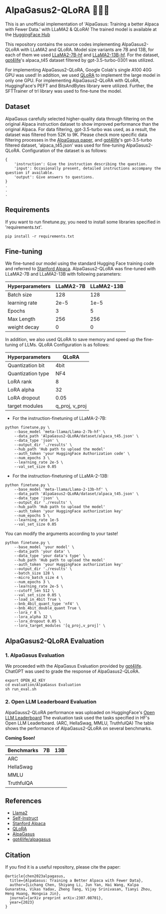 # AlpaGasus2-QLoRA 🦙🦄🤏
This is an unofficial implementation of 'AlpaGasus: Training a better Alpaca with Fewer Data.' with LLaMA2 & QLoRA! The trained model is available at the [HuggingFace Hub](https://huggingface.co/StudentLLM)

This repository contains the source codes implementing AlpaGasus2-QLoRA with LLaMA2 and QLoRA.
Model size variants are 7B and 13B, for each of them we used [LLaMA2-7B-hf](https://huggingface.co/meta-llama/Llama-2-7b-hf) and [LLaMA2-13B-hf](https://huggingface.co/meta-llama/Llama-2-13b-hf). 
For the dataset, [gpt4life](https://github.com/gpt4life/alpagasus)'s alpaca_t45 dataset filtered by gpt-3.5-turbo-0301 was utilized.

For implementing AlpaGasus2-QLoRA, Google Colab's single A100 40G GPU was used! 
In addition, we used [QLoRA](https://arxiv.org/abs/2305.14314) to implement the large model in only one GPU.
For implementing AlpaGasus2-QLoRA with QLoRA, HuggingFace's PEFT and BitsAndBytes library were utilized.
Further, the SFTTrainer of trl library was used to fine-tune the model.

## Dataset
AlpaGasus carefully selected higher-quality data through filtering on the original Alpaca instruction dataset to show improved performance than the original Alpaca.
For data filtering, gpt-3.5-turbo was used, as a result, the dataset was filtered from 52K to 9K.
Please check more specific data filtering processes in the [AlpaGasus paper](https://arxiv.org/abs/2307.08701), and [gpt4life](https://github.com/gpt4life/alpagasus)'s gpt-3.5-turbo filtered dataset, 'alpaca_t45.json' was used for fine-tuning AlpaGasus2-QLoRA.
Configuration of the dataset is as follows:

```
{
    'instruction': Give the instruction describing the question.
    'input': Occasionally present, detailed instructions accompany the question if available.
    'output': Give answers to questions.
}
.
.
.
```

## Requirements
If you want to run finetune.py, you need to install some libraries specified in 'requirements.txt'.

```
pip install -r requirements.txt
```

## Fine-tuning
We fine-tuned our model using the standard Hugging Face training code and referred to [Stanford Alpaca](https://github.com/tatsu-lab/stanford_alpaca).
AlpaGasus2-QLoRA was fine-tuned with LLaMA2-7B and LLaMA2-13B with following parameters:

|Hyperparameters|LLaMA2-7B|LLaMA2-13B|
|---|---|---|
|Batch size|128|128|
|learning rate|2e-5|1e-5|
|Epochs|3|5|
|Max Length|256|256|
|weight decay|0|0|

In addition, we also used QLoRA to save memory and speed up the fine-tuning of LLMs.
QLoRA Configuration is as follows:

|Hyperparameters|QLoRA|
|---|---|
|Quantization bit|4bit|
|Quantization type|NF4|
|LoRA rank|8|
|LoRA alpha|32|
|LoRA dropout|0.05|
|target modules|q_proj, v_proj|


- For the instruction-finetuning of LLaMA-2-7B:
```
python finetune.py \
    --base_model 'meta-llama/Llama-2-7b-hf' \
    --data_path 'AlpaGasus2-QLoRA/dataset/alpaca_t45.json' \
    --data_type 'json' \
    --output_dir './results' \
    --hub_path 'Hub path to upload the model'
    --auth_token 'your HuggingFace Authorization code' \
    --num_epochs 3 \
    --learning_rate 2e-5 \
    --val_set_size 0.05
```

- For the instruction-finetuning of LLaMA-2-13B:
```
python finetune.py \
    --base_model 'meta-llama/Llama-2-13b-hf' \
    --data_path 'AlpaGasus2-QLoRA/dataset/alpaca_t45.json' \
    --data_type 'json' \
    --output_dir './results' \
    --hub_path 'Hub path to upload the model'
    --auth_token 'your HuggingFace authorization key'
    --num_epochs 5 \
    --learning_rate 1e-5
    --val_set_size 0.05
```

You can modify the arguments according to your taste!
```
python finetune.py \
    --base_model 'your model' \
    --data_path 'your data' \
    --data_type 'your data's type' \
    --hub_path 'Hub path to upload the model'
    --auth_token 'your HuggingFace authorization key'
    --output_dir './results' \
    --batch_size 128 \
    --micro_batch_size 4 \
    --num_epochs 3 \
    --learning_rate 2e-5 \
    --cutoff_len 512 \
    --val_set_size 0.05 \
    --load_in_4bit True \
    --bnb_4bit_quant_type 'nf4' \
    --bnb_4bit_double_quant True \
    --lora_r 8 \
    --lora_alpha 32 \
    --lora_dropout 0.05 \
    --lora_target_modules '[q_proj,v_proj]' \
```

## AlpaGasus2-QLoRA Evaluation
### 1. AlpaGasus Evaluation
We proceeded with the AlpaGasus Evaluation provided by [gpt4life](https://github.com/gpt4life/alpagasus/tree/main).
ChatGPT was used to grade the response of AlpaGasus2-QLoRA.

```
export OPEN_AI_KEY
cd evaluation/AlpaGasus Evaluation
sh run_eval.sh
```

### 2. Open LLM Leaderboard Evaluation
AlpaGauss2-QLoRA performance was uploaded on HuggingFace's [Open LLM Leaderboard](https://huggingface.co/spaces/HuggingFaceH4/open_llm_leaderboard) 
The evaluation task used the tasks specified in HF's Open LLM Leaderboard. (ARC, HellaSwag, MMLU, TruthfulQA)
The table shows the performance of AlpaGasus2-QLoRA on several benchmarks.

**Coming Soon!**

|Benchmarks|7B|13B|
|---|---|---|
|ARC|||
|HellaSwag|||
|MMLU|||
|TruthfulQA|||

## References
- [Llama2](https://arxiv.org/abs/2307.09288)
- [Self-Instruct](https://arxiv.org/abs/2212.10560)
- [Stanford Alpaca](https://github.com/tatsu-lab/stanford_alpaca/tree/main)
- [QLoRA](https://arxiv.org/abs/2305.14314)
- [AlpaGasus](https://arxiv.org/abs/2307.08701)
- [gpt4life/alpagasus](https://github.com/gpt4life/alpagasus)

## Citation
If you find it is a useful repository, please cite the paper:
```
@article{chen2023alpagasus,
  title={AlpaGasus: Training a Better Alpaca with Fewer Data},
  author={Lichang Chen, Shiyang Li, Jun Yan, Hai Wang, Kalpa Gunaratna, Vikas Yadav, Zheng Tang, Vijay Srinivasan, Tianyi Zhou, Heng Huang, Hongxia Jin},
  journal={arXiv preprint arXiv:2307.08701},
  year={2023}
}
```
